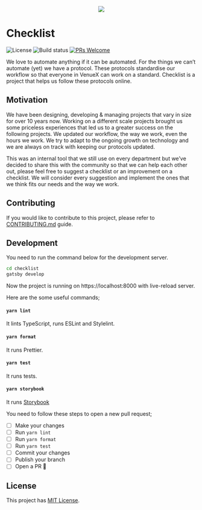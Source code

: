 <p align="center">
  <img src="https://user-images.githubusercontent.com/1801024/75039893-a9f8c000-54ca-11ea-9544-7f566efac108.png">
</p>

# Checklist

![License](https://img.shields.io/github/license/atolye15/checklist) ![Build status](https://img.shields.io/circleci/build/github/atolye15/checklist?token=f24c01bd62842ac4e36b333b195fbe18f98459cd) [![PRs Welcome](https://img.shields.io/badge/PRs-welcome-brightgreen.svg)](https://github.com/atolye15/checklist/blob/master/CONTRIBUTING.md)

We love to automate anything if it can be automated. For the things we can’t automate (yet) we have a protocol. These protocols standardise our workflow so that everyone in VenueX can work on a standard. Checklist is a project that helps us follow these protocols online.

## Motivation

We have been designing, developing & managing projects that vary in size for over 10 years now. Working on a different scale projects brought us some priceless experiences that led us to a greater success on the following projects. We updated our workflow, the way we work, even the hours we work. We try to adapt to the ongoing growth on technology and we are always on track with keeping our protocols updated.

This was an internal tool that we still use on every department but we’ve decided to share this with the community so that we can help each other out, please feel free to suggest a checklist or an improvement on a checklist. We will consider every suggestion and implement the ones that we think fits our needs and the way we work.

## Contributing

If you would like to contribute to this project, please refer to [CONTRIBUTING.md](https://github.com/atolye15/checklist/blob/master/CONTRIBUTING.md) guide.

## Development

You need to run the command below for the development server.

```bash
cd checklist
gatsby develop
```

Now the project is running on https://localhost:8000 with live-reload server.

Here are the some useful commands;

#### `yarn lint` 
It lints TypeScript, runs ESLint and Stylelint.

#### `yarn format`  
It runs Prettier.

#### `yarn test`
It runs tests.

#### `yarn storybook`
It runs [Storybook](https://storybook.js.org/)

You need to follow these steps to open a new pull request;

- [ ] Make your changes
- [ ] Run `yarn lint`
- [ ] Run `yarn format`
- [ ] Run `yarn test`
- [ ] Commit your changes
- [ ] Publish your branch
- [ ] Open a PR 🎉

## License

This project has [MIT License](https://github.com/atolye15/checklist/blob/master/LICENSE).
